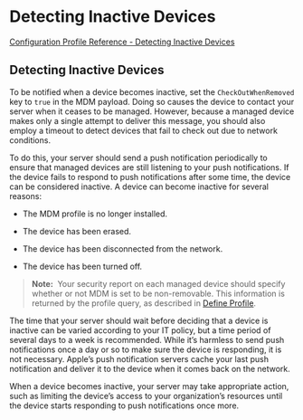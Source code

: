 # Detecting Inactive Devices

 [Configuration Profile Reference - Detecting Inactive Devices](https://developer.apple.com/library/content/documentation/Miscellaneous/Reference/MobileDeviceManagementProtocolRef/6-MDM_Best_Practices/MDM_Best_Practices.html#//apple_ref/doc/uid/TP40017387-CH5-SW18)  
  

## Detecting Inactive Devices
  

To be notified when a device becomes inactive, set the `CheckOutWhenRemoved` key to `true` in the MDM payload. Doing so causes the device to contact your server when it ceases to be managed. However, because a managed device makes only a single attempt to deliver this message, you should also employ a timeout to detect devices that fail to check out due to network conditions.  

To do this, your server should send a push notification periodically to ensure that managed devices are still listening to your push notifications. If the device fails to respond to push notifications after some time, the device can be considered inactive. A device can become inactive for several reasons:  


* The MDM profile is no longer installed. 

* The device has been erased. 

* The device has been disconnected from the network. 

* The device has been turned off. 
  

> **Note:** 
Your security report on each managed device should specify whether or not MDM is set to be non-removable. This information is returned by the profile query, as described in [Define Profile](https://developer.apple.com/library/content/documentation/Miscellaneous/Reference/MobileDeviceManagementProtocolRef/4-Profile_Management/ProfileManagement.html#//apple_ref/doc/uid/TP40017387-CH7-SW30).  
  

The time that your server should wait before deciding that a device is inactive can be varied according to your IT policy, but a time period of several days to a week is recommended. While it’s harmless to send push notifications once a day or so to make sure the device is responding, it is not necessary. Apple’s push notification servers cache your last push notification and deliver it to the device when it comes back on the network.  

When a device becomes inactive, your server may take appropriate action, such as limiting the device’s access to your organization’s resources until the device starts responding to push notifications once more.